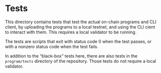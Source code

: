 # Tests

This directory contains tests that test the actual on-chain programs and CLI
client, by uploading the programs to a local testnet, and using the CLI cient
to interact with them. This requires a local validator to be running.

The tests are scripts that exit with status code 0 when the test passes, or with
a nonzero status code when the test fails.

In addition to the “black-box” tests here, there are also tests in the
`program/tests` directory of the repository. Those tests do not require a
local validator.
